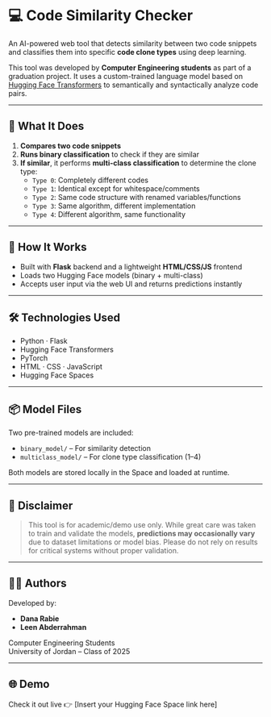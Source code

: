 
# 💻 Code Similarity Checker

An AI-powered web tool that detects similarity between two code snippets and classifies them into specific **code clone types** using deep learning.

This tool was developed by **Computer Engineering students** as part of a graduation project. It uses a custom-trained language model based on [Hugging Face Transformers](https://huggingface.co/transformers/) to semantically and syntactically analyze code pairs.

---

## 🧠 What It Does

1. **Compares two code snippets**
2. **Runs binary classification** to check if they are similar
3. **If similar**, it performs **multi-class classification** to determine the clone type:
   - `Type 0`: Completely different codes
   - `Type 1`: Identical except for whitespace/comments
   - `Type 2`: Same code structure with renamed variables/functions
   - `Type 3`: Same algorithm, different implementation
   - `Type 4`: Different algorithm, same functionality

---

## 🚀 How It Works

- Built with **Flask** backend and a lightweight **HTML/CSS/JS** frontend
- Loads two Hugging Face models (binary + multi-class)
- Accepts user input via the web UI and returns predictions instantly

---

## 🛠️ Technologies Used

- Python · Flask
- Hugging Face Transformers
- PyTorch
- HTML · CSS · JavaScript
- Hugging Face Spaces

---

## 📦 Model Files

Two pre-trained models are included:
- `binary_model/` – For similarity detection
- `multiclass_model/` – For clone type classification (1–4)

Both models are stored locally in the Space and loaded at runtime.

---

## 📝 Disclaimer

> This tool is for academic/demo use only. While great care was taken to train and validate the models, **predictions may occasionally vary** due to dataset limitations or model bias. Please do not rely on results for critical systems without proper validation.

---

## 🧑‍🎓 Authors

Developed by:
- **Dana Rabie**  
- **Leen Abderrahman**  

Computer Engineering Students  
University of Jordan – Class of 2025

---

## 🌐 Demo

Check it out live 👉 [Insert your Hugging Face Space link here]

